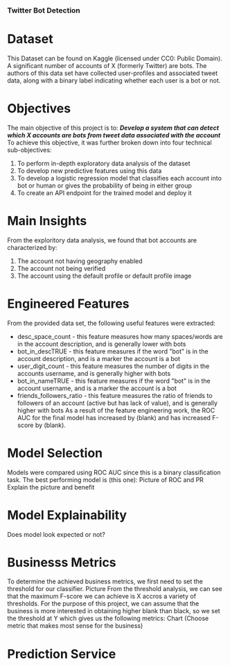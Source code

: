 ### Twitter Bot Detection
# Dataset
This Dataset can be found on Kaggle (licensed under CC0: Public Domain).
A significant number of accounts of X (formerly Twitter) are bots. The authors of this data set have collected user-profiles and associated tweet data, along with a binary label indicating whether each user is a bot or not. 
# Objectives
The main objective of this project is to:
***Develop a system that can detect which X accounts are bots from tweet data associated with the account***
To achieve this objective, it was further broken down into four technical sub-objectives:
1. To perform in-depth exploratory data analysis of the dataset
2. To develop new predictive features using this data
3. To develop a logistic regression model that classifies each account into bot or human or gives the probability of being in either group
4. To create an API endpoint for the trained model and deploy it
# Main Insights
From the exploritory data analysis, we found that bot accounts are characterized by:
1. The account not having geography enabled
2. The account not being verified
3. The account using the default profile or default profile image
# Engineered Features
From the provided data set, the following useful features were extracted:
+ desc_space_count - this feature measures how many spaces/words are in the account description, and is generally lower with bots
+ bot_in_descTRUE - this feature measures if the word "bot" is in the account description, and is a marker the account is a bot
+ user_digit_count - this feature measures the number of digits in the accounts username, and is generally higher with bots
+ bot_in_nameTRUE - this feature measures if the word "bot" is in the account username, and is a marker the account is a bot
+ friends_followers_ratio - this feature measures the ratio of friends to followers of an account (active but has lack of value), and is generally higher with bots
As a result of the feature engineering work, the ROC AUC for the final model has increased by (blank) and has increased F-score by (blank).
# Model Selection
Models were compared using ROC AUC since this is a binary classification task. The best performing model is (this one):
Picture of ROC and PR
Explain the picture and benefit
# Model Explainability
Does model look expected or not?
# Businesss Metrics
To determine the achieved business metrics, we first need to set the threshold for our classifier.
Picture
From the threshold analysis, we can see that the maximum F-score we can achieve is X accros a variety of thresholds. For the purpose of this project, we can assume that the business is more interested in obtaining higher blank than black, so we set the threshold at Y which gives us the following metrics:
Chart
(Choose metric that makes most sense for the business)
# Prediction Service
